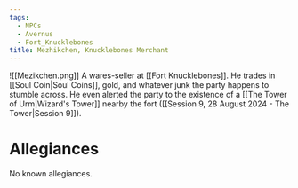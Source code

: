 ```yaml
---
tags:
  - NPCs
  - Avernus
  - Fort_Knucklebones
title: Mezhikchen, Knucklebones Merchant
---
```

![[Mezikchen.png]]
A wares-seller at [[Fort Knucklebones]]. He trades in [[Soul Coin|Soul Coins]], gold, and whatever junk the party happens to stumble across. He even alerted the party to the existence of a [[The Tower of Urm|Wizard's Tower]] nearby the fort ([[Session 9, 28 August 2024 - The Tower|Session 9]]).
# Allegiances
No known allegiances.